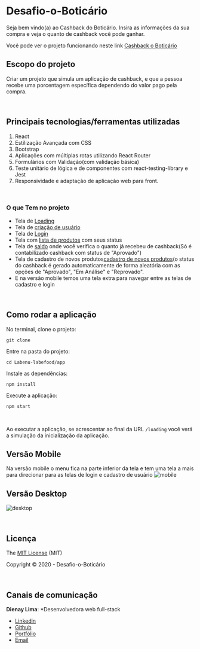 # Desafio-o-Boticário

Seja bem vindo(a) ao Cashback do Boticário.
Insira as informações da sua compra e veja o quanto de cashback você pode ganhar.

Você pode ver o projeto funcionando neste link [Cashback o Boticário](http://cashback-boticario.surge.sh)

## Escopo do projeto
Criar um projeto que simula um aplicação de cashback, e que a pessoa recebe uma porcentagem específica dependendo do valor pago pela compra.

<br>

## Principais tecnologias/ferramentas utilizadas

1. React
2. Estilização Avançada com CSS
3. Bootstrap
4. Aplicações com múltiplas rotas utilizando React Router
5. Formulários com Validação(com validação básica)
6. Teste unitário de lógica e de componentes com react-testing-library e Jest
7. Responsividade e adaptação de aplicação web para front.

<br>

### O que Tem no projeto
- Tela de [Loading](http://cashback-boticario.surge.sh/loading)
- Tela de [criação de usuário](http://cashback-boticario.surge.sh/criar-usuario)
- Tela de [Login](http://cashback-boticario.surge.sh/login)
- Tela com [lista de produtos](http://cashback-boticario.surge.sh/) com seus status
- Tela de [saldo](http://cashback-boticario.surge.sh/saldo) onde você verifica o quanto já recebeu de cashback(Só é contabilizado cashback com status de "Aprovado")
- Tela de cadastro de novos produtos[cadastro de novos produtos](http://cashback-boticario.surge.sh/registrar-produto)(o status do cashback é gerado automaticamente de forma aleatória com as opções de "Aprovado", "Em Análise" e "Reprovado".
- E na versão mobile temos uma tela extra para navegar entre as telas de cadastro e login

<br>

## Como rodar a aplicação

No terminal, clone o projeto:
```
git clone 
```

Entre na pasta do projeto:
```
cd Labenu-labefood/app
```

Instale as dependências:
```
npm install
```

Execute a aplicação:
```
npm start 
```
<br>

Ao executar a aplicação, se acrescentar ao final da URL ```/loading``` você verá a simulação da inicialização da aplicação.

## Versão Mobile
Na versão mobile o menu fica na parte inferior da tela e tem uma tela a mais para direcionar para as telas de login e cadastro de usuário
![mobile](https://user-images.githubusercontent.com/2151948/102435876-24647480-3ff6-11eb-9194-cdb7da4594bd.png)

## Versão Desktop
![desktop](https://user-images.githubusercontent.com/2151948/102435882-27f7fb80-3ff6-11eb-9d3a-316ac8a94fde.png)

<br>

## Licença

The [MIT License]() (MIT)

Copyright :copyright: 2020 - 
Desafio-o-Boticário

<br>

## Canais de comunicação

**Dienay Lima**: *Desenvolvedora web full-stack
- [Linkedin](https://www.linkedin.com/in/dienaylima/)
- [Github](https://github.com/Dienay)
- [Portfólio](https://dienay.github.io/portfolio/)
- [Email](dienaylima@gmail.com)

<br>
